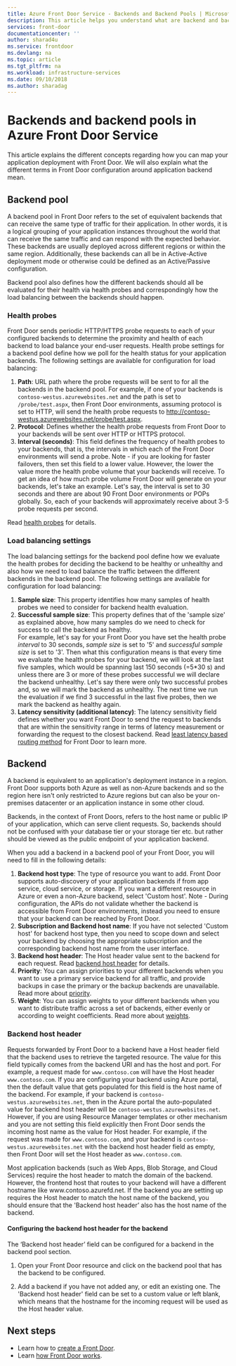 ```yaml
---
title: Azure Front Door Service - Backends and Backend Pools | Microsoft Docs
description: This article helps you understand what are backend and backend pools for in Front Door configuration.
services: front-door
documentationcenter: ''
author: sharad4u
ms.service: frontdoor
ms.devlang: na
ms.topic: article
ms.tgt_pltfrm: na
ms.workload: infrastructure-services
ms.date: 09/10/2018
ms.author: sharadag
---
```


# Backends and backend pools in Azure Front Door Service
This article explains the different concepts regarding how you can map your application deployment with Front Door. We will also explain what the different terms in Front Door configuration around application backend mean.

## Backend pool
A backend pool in Front Door refers to the set of equivalent backends that can receive the same type of traffic for their application. In other words, it is a logical grouping of your application instances throughout the world that can receive the same traffic and can respond with the expected behavior. These backends are usually deployed across different regions or within the same region. Additionally, these backends can all be in Active-Active deployment mode or otherwise could be defined as an Active/Passive configuration.

Backend pool also defines how the different backends should all be evaluated for their health via health probes and correspondingly how the load balancing between the backends should happen.

### Health probes
Front Door sends periodic HTTP/HTTPS probe requests to each of your configured backends to determine the proximity and health of each backend to load balance your end-user requests. Health probe settings for a backend pool define how we poll for the health status for your application backends. The following settings are available for configuration for load balancing:

1. **Path**: URL path where the probe requests will be sent to for all the backends in the backend pool. For example, if one of your backends is `contoso-westus.azurewebsites.net` and the path is set to `/probe/test.aspx`, then Front Door environments, assuming protocol is set to HTTP, will send the health probe requests to http://contoso-westus.azurewebsites.net/probe/test.aspx.
2. **Protocol**: Defines whether the health probe requests from Front Door to your backends will be sent over HTTP or HTTPS protocol.
3. **Interval (seconds)**: This field defines the frequency of health probes to your backends, that is, the intervals in which each of the Front Door environments will send a probe. Note - if you are looking for faster failovers, then set this field to a lower value. However, the lower the value more the health probe volume that your backends will receive. To get an idea of how much probe volume Front Door will generate on your backends, let's take an example. Let's say, the interval is set to 30 seconds and there are about 90 Front Door environments or POPs globally. So, each of your backends will approximately receive about 3-5 probe requests per second.

Read [health probes](front-door-health-probes.md) for details.

### Load balancing settings
The load balancing settings for the backend pool define how we evaluate the health probes for deciding the backend to be healthy or unhealthy and also how we need to load balance the traffic between the different backends in the backend pool. The following settings are available for configuration for load balancing:

1. **Sample size**: This property identifies how many samples of health probes we need to consider for backend health evaluation.
2. **Successful sample size**: This property defines that of the 'sample size' as explained above, how many samples do we need to check for success to call the backend as healthy.
</br>For example, let's say for your Front Door you have set the health probe *interval* to 30 seconds, *sample size* is set to '5' and *successful sample size* is set to '3'. Then what this configuration means is that every time we evaluate the health probes for your backend, we will look at the last five samples, which would be spanning last 150 seconds (=5*30 s) and unless there are 3 or more of these probes successful we will declare the backend unhealthy. Let's say there were only two successful probes and, so we will mark the backend as unhealthy. The next time we run the evaluation if we find 3 successful in the last five probes, then we mark the backend as healthy again.
3. **Latency sensitivity (additional latency)**: The latency sensitivity field defines whether you want Front Door to send the request to backends that are within the sensitivity range in terms of latency measurement or forwarding the request to the closest backend. Read [least latency based routing method](front-door-routing-methods.md#latency) for Front Door to learn more.

## Backend
A backend is equivalent to an application's deployment instance in a region. Front Door supports both Azure as well as non-Azure backends and so the region here isn't only restricted to Azure regions but can also be your on-premises datacenter or an application instance in some other cloud.

Backends, in the context of Front Doors, refers to the host name or public IP of your application, which can serve client requests. So, backends should not be confused with your database tier or your storage tier etc. but rather should be viewed as the public endpoint of your application backend.

When you add a backend in a backend pool of your Front Door, you will need to fill in the following details:

1. **Backend host type**: The type of resource you want to add. Front Door supports auto-discovery of your application backends if from app service, cloud service, or storage. If you want a different resource in Azure or even a non-Azure backend, select 'Custom host'. Note - During configuration, the APIs do not validate whether the backend is accessible from Front Door environments, instead you need to ensure that your backend can be reached by Front Door.
2. **Subscription and Backend host name**: If you have not selected 'Custom host' for backend host type, then you need to scope down and select your backend by choosing the appropriate subscription and the corresponding backend host name from the user interface.
3. **Backend host header**: The Host header value sent to the backend for each request. Read [backend host header](#hostheader) for details.
4. **Priority**: You can assign priorities to your different backends when you want to use a primary service backend for all traffic, and provide backups in case the primary or the backup backends are unavailable. Read more about [priority](front-door-routing-methods.md#priority).
5. **Weight**: You can assign weights to your different backends when you want to distribute traffic across a set of backends, either evenly or according to weight coefficients. Read more about [weights](front-door-routing-methods.md#weighted).


### <a name = "hostheader"></a>Backend host header

Requests forwarded by Front Door to a backend have a Host header field that the backend uses to retrieve the targeted resource. The value for this field typically comes from the backend URI and has the host and port. For example, a request made for `www.contoso.com` will have the Host header `www.contoso.com`. If you are configuring your backend using Azure portal, then the default value that gets populated for this field is the host name of the backend. For example, if your backend is `contoso-westus.azurewebsites.net`, then in the Azure portal the auto-populated value for backend host header will be `contoso-westus.azurewebsites.net`.
</br>However, if you are using Resource Manager templates or other mechanism and you are not setting this field explicitly then Front Door sends the incoming host name as the value for Host header. For example, if the request was made for `www.contoso.com`, and your backend is `contoso-westus.azurewebsites.net` with the backend host header field as empty, then Front Door will set the Host header as `www.contoso.com`.

Most application backends (such as Web Apps, Blob Storage, and Cloud Services) require the host header to match the domain of the backend. However, the frontend host that routes to your backend will have a different hostname like www\.contoso.azurefd.net. If the backend you are setting up requires the Host header to match the host name of the backend, you should ensure that the 'Backend host header’ also has the host name of the backend.

#### Configuring the backend host header for the backend
The ‘Backend host header’ field can be configured for a backend in the backend pool section.

1. Open your Front Door resource and click on the backend pool that has the backend to be configured.

2. Add a backend if you have not added any, or edit an existing one. The 'Backend host header' field can be set to a custom value or left blank, which means that the hostname for the incoming request will be used as the Host header value.



## Next steps

- Learn how to [create a Front Door](quickstart-create-front-door.md).
- Learn [how Front Door works](front-door-routing-architecture.md).